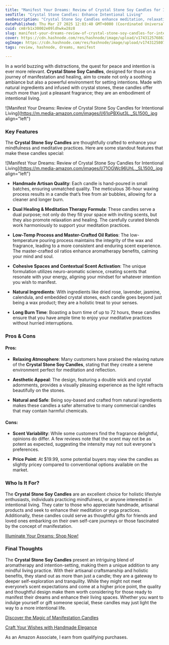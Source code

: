 ```yaml
---
title: "Manifest Your Dreams: Review of Crystal Stone Soy Candles for Intentional Living"
seoTitle: "Crystal Stone Candles: Enhance Intentional Living"
seoDescription: "Crystal Stone Soy Candles enhance meditation, relaxation, and intentional living with natural ingredients and unique scents"
datePublished: Thu Mar 27 2025 12:03:40 GMT+0000 (Coordinated Universal Time)
cuid: cm8rb1x30002e09ldhwkw28z8
slug: manifest-your-dreams-review-of-crystal-stone-soy-candles-for-intentional-living
cover: https://cdn.hashnode.com/res/hashnode/image/upload/v1743125768630/6437c990-a4cd-465e-b598-e99a66744ae9.png
ogImage: https://cdn.hashnode.com/res/hashnode/image/upload/v1743125807356/a12a01ab-9d90-4160-a342-72672da7da79.png
tags: review, hashnode, dreams, manifest

---
```


In a world buzzing with distractions, the quest for peace and intention is ever more relevant. **Crystal Stone Soy Candles**, designed for those on a journey of manifestation and healing, aim to create not only a soothing ambiance but also a powerful environment for setting intentions. Made with natural ingredients and infused with crystal stones, these candles offer much more than just a pleasant fragrance; they are an embodiment of intentional living.

![Manifest Your Dreams: Review of Crystal Stone Soy Candles for Intentional Living](https://m.media-amazon.com/images/I/61oPBXiut3L._SL1500_.jpg align="left")

### Key Features

The **Crystal Stone Soy Candles** are thoughtfully crafted to enhance your mindfulness and meditative practices. Here are some standout features that make these candles special:

![Manifest Your Dreams: Review of Crystal Stone Soy Candles for Intentional Living](https://m.media-amazon.com/images/I/71OGWc96UhL._SL1500_.jpg align="left")

* **Handmade Artisan Quality**: Each candle is hand-poured in small batches, ensuring unmatched quality. The meticulous 36-hour waxing process results in a candle that’s free from air bubbles, allowing for a cleaner and longer burn.
    
* **Dual Healing & Meditation Therapy Formula**: These candles serve a dual purpose; not only do they fill your space with inviting scents, but they also promote relaxation and healing. The carefully curated blends work harmoniously to support your meditation practices.
    
* **Low-Temp Process and Master-Crafted Oil Ratios**: The low-temperature pouring process maintains the integrity of the wax and fragrance, leading to a more consistent and enduring scent experience. The master-crafted oil ratios enhance aromatherapy benefits, calming your mind and soul.
    
* **Cohesive Spaces and Contextual Scent Activation**: The unique formulation utilizes neuro-aromatic science, creating scents that resonate with your energy, aligning your mindset for whatever intention you wish to manifest.
    
* **Natural Ingredients**: With ingredients like dried rose, lavender, jasmine, calendula, and embedded crystal stones, each candle goes beyond just being a wax product; they are a holistic treat to your senses.
    
* **Long Burn Time**: Boasting a burn time of up to 72 hours, these candles ensure that you have ample time to enjoy your meditative practices without hurried interruptions.
    

### Pros & Cons

#### Pros:

* **Relaxing Atmosphere**: Many customers have praised the relaxing nature of the **Crystal Stone Soy Candles**, stating that they create a serene environment perfect for meditation and reflection.
    
* **Aesthetic Appeal**: The design, featuring a double wick and crystal adornments, provides a visually pleasing experience as the light refracts beautifully on the stones.
    
* **Natural and Safe**: Being soy-based and crafted from natural ingredients makes these candles a safer alternative to many commercial candles that may contain harmful chemicals.
    

#### Cons:

* **Scent Variability**: While some customers find the fragrance delightful, opinions do differ. A few reviews note that the scent may not be as potent as expected, suggesting the intensity may not suit everyone's preferences.
    
* **Price Point**: At $19.99, some potential buyers may view the candles as slightly pricey compared to conventional options available on the market.
    

### Who Is It For?

The **Crystal Stone Soy Candles** are an excellent choice for holistic lifestyle enthusiasts, individuals practicing mindfulness, or anyone interested in intentional living. They cater to those who appreciate handmade, artisanal products and seek to enhance their meditation or yoga practices. Additionally, these candles could serve as thoughtful gifts for friends and loved ones embarking on their own self-care journeys or those fascinated by the concept of manifestation.

[Illuminate Your Dreams: Shop Now!](https://www.amazon.com/dp/B0D8HPS5H1?tag=myreviews0fcb-20)

### Final Thoughts

The **Crystal Stone Soy Candles** present an intriguing blend of aromatherapy and intention-setting, making them a unique addition to any mindful living practice. With their artisanal craftsmanship and holistic benefits, they stand out as more than just a candle; they are a gateway to deeper self-exploration and tranquility. While they might not meet everyone’s scent expectations and come at a higher price point, the quality and thoughtful design make them worth considering for those ready to manifest their dreams and enhance their living spaces. Whether you want to indulge yourself or gift someone special, these candles may just light the way to a more intentional life.

[Discover the Magic of Manifestation Candles](https://www.amazon.com/dp/B0D8HPS5H1?tag=myreviews0fcb-20)

[Craft Your Wishes with Handmade Elegance](https://www.amazon.com/dp/B0D8HPS5H1?tag=myreviews0fcb-20)

As an Amazon Associate, I earn from qualifying purchases.